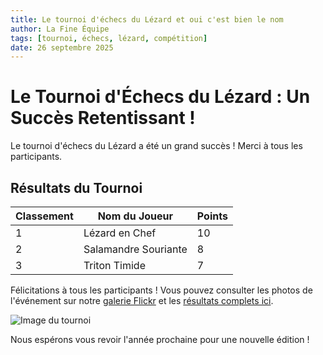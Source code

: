```yaml
---
title: Le tournoi d'échecs du Lézard et oui c'est bien le nom
author: La Fine Équipe
tags: [tournoi, échecs, lézard, compétition]
date: 26 septembre 2025
---
```


# Le Tournoi d'Échecs du Lézard : Un Succès Retentissant !

Le tournoi d'échecs du Lézard a été un grand succès ! Merci à tous les participants.

## Résultats du Tournoi

| Classement | Nom du Joueur        | Points |
| ---------- | -------------------- | ------ |
| 1          | Lézard en Chef       | 10     |
| 2          | Salamandre Souriante | 8      |
| 3          | Triton Timide        | 7      |

Félicitations à tous les participants ! Vous pouvez consulter les photos de l'événement sur notre [galerie Flickr](https://www.flickr.com/photos/example) et les [résultats complets ici](https://example.com/results).

![Image du tournoi](/logo.png)

Nous espérons vous revoir l'année prochaine pour une nouvelle édition !
